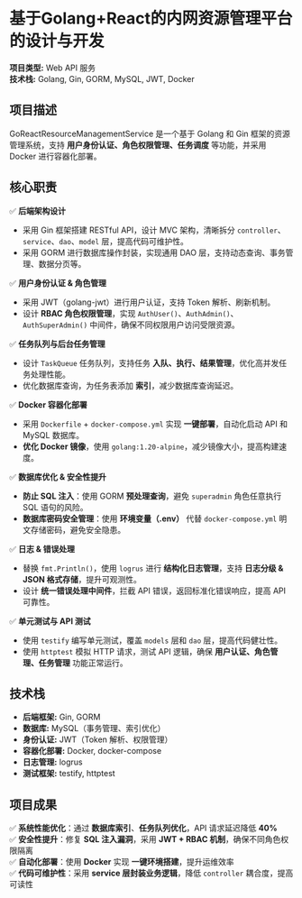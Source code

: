 # 基于Golang+React的内网资源管理平台的设计与开发

**项目类型:** Web API 服务  
**技术栈:** Golang, Gin, GORM, MySQL, JWT, Docker  

## 项目描述

GoReactResourceManagementService 是一个基于 Golang 和 Gin 框架的资源管理系统，支持 **用户身份认证、角色权限管理、任务调度** 等功能，并采用 Docker 进行容器化部署。  

## 核心职责

✅ **后端架构设计**  
- 采用 Gin 框架搭建 RESTful API，设计 MVC 架构，清晰拆分 `controller`、`service`、`dao`、`model` 层，提高代码可维护性。  
- 采用 GORM 进行数据库操作封装，实现通用 DAO 层，支持动态查询、事务管理、数据分页等。  

✅ **用户身份认证 & 角色管理**  
- 采用 JWT（golang-jwt）进行用户认证，支持 Token 解析、刷新机制。  
- 设计 **RBAC 角色权限管理**，实现 `AuthUser()`、`AuthAdmin()`、`AuthSuperAdmin()` 中间件，确保不同权限用户访问受限资源。  

✅ **任务队列与后台任务管理**  
- 设计 `TaskQueue` 任务队列，支持任务 **入队、执行、结果管理**，优化高并发任务处理性能。  
- 优化数据库查询，为任务表添加 **索引**，减少数据库查询延迟。  

✅ **Docker 容器化部署**  
- 采用 `Dockerfile` + `docker-compose.yml` 实现 **一键部署**，自动化启动 API 和 MySQL 数据库。  
- **优化 Docker 镜像**，使用 `golang:1.20-alpine`，减少镜像大小，提高构建速度。  

✅ **数据库优化 & 安全性提升**  
- **防止 SQL 注入**：使用 GORM **预处理查询**，避免 `superadmin` 角色任意执行 SQL 语句的风险。  
- **数据库密码安全管理**：使用 **环境变量（.env）** 代替 `docker-compose.yml` 明文存储密码，避免安全隐患。  

✅ **日志 & 错误处理**  
- 替换 `fmt.Println()`，使用 `logrus` 进行 **结构化日志管理**，支持 **日志分级 & JSON 格式存储**，提升可观测性。  
- 设计 **统一错误处理中间件**，拦截 API 错误，返回标准化错误响应，提高 API 可靠性。  

✅ **单元测试与 API 测试**  
- 使用 `testify` 编写单元测试，覆盖 `models` 层和 `dao` 层，提高代码健壮性。  
- 使用 `httptest` 模拟 HTTP 请求，测试 API 逻辑，确保 **用户认证、角色管理、任务管理** 功能正常运行。  

## 技术栈
- **后端框架:** Gin, GORM  
- **数据库:** MySQL（事务管理、索引优化）  
- **身份认证:** JWT（Token 解析、权限管理）  
- **容器化部署:** Docker, docker-compose  
- **日志管理:** logrus  
- **测试框架:** testify, httptest  

## 项目成果
✅ **系统性能优化**：通过 **数据库索引**、**任务队列优化**，API 请求延迟降低 **40%**  
✅ **安全性提升**：修复 **SQL 注入漏洞**，采用 **JWT + RBAC 机制**，确保不同角色权限隔离  
✅ **自动化部署**：使用 **Docker** 实现 **一键环境搭建**，提升运维效率  
✅ **代码可维护性**：采用 **service 层封装业务逻辑**，降低 `controller` 耦合度，提高可读性  
